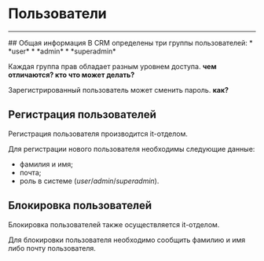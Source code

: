 # Пользователи
<hr>
## Общая информация
В CRM определены три группы пользователей:
* *user*
* *admin*
* *superadmin*

Каждая группа прав обладает разным уровнем доступа. **чем отличаются? кто что может делать?**

Зарегистрированный пользователь может сменить пароль. **как?**
## Регистрация пользователей
Регистрация пользователя производится it-отделом.

Для регистрации нового пользователя необходимы следующие данные:
* фамилия и имя;
* почта;
* роль в системе (*user*/*admin*/*superadmin*).

## Блокировка пользователей

Блокировка пользователей также осуществляется it-отделом.

Для блокировки пользователя необходимо сообщить фамилию и имя либо почту пользователя.